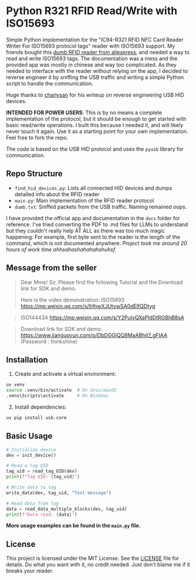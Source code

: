 # Python R321 RFID Read/Write with ISO15693

Simple Python implementation for the "IC94-R321 RFID NFC Card Reader Writer For ISO15693 protocol tags" reader with ISO15693 support.
My friends bought this [dumb RFID reader from aliexpress](https://ar.aliexpress.com/item/1005002645753203.html?gatewayAdapt=glo2ara), and needed a way to read and write ISO15693 tags. The documentation was a mess and the provided app was mostly in chinese and way too complicated. As they needed to interface with the reader without relying on the app, I decided to reverse engineer it by sniffing the USB traffic and writing a simple Python script to handle the communication.

Huge thanks to [charlysan](https://github.com/charlysan/pyrfidhid/wiki/Reverse-Engineering-A-USB-HID-RFID-Reader-Writer) for his writeup on reverse engineering USB HID devices.

**INTENDED FOR POWER USERS**: This is by no means a complete implementation of the protocol, but it should be enough to get started with basic read/write operations. I built this because I needed it, and will likely never touch it again. Use it as a starting point for your own implementation. Feel free to fork the repo.

The code is based on the USB HID protocol and uses the `pyusb` library for communication.

## Repo Structure

- `find_hid_devices.py`: Lists all connected HID devices and dumps detailed info about the RFID reader
- `main.py`: Main implementation of the RFID reader protocol
- `dumb.txt`: Sniffed packets from the USB traffic. Naming remained oops.

I have provided the official app and documentation in the `docs` folder for reference. I've tried converting the PDF to .md files for LLMs to understand but they couldn't really help AT ALL as there was too much magic happening. For example, first byte sent to the reader is the length of the command, which is not documented anywhere. _Project took me around 20 hours of work time ahhsahashahahahshuhsf._

## Message from the seller

> Dear Mme/ Sir,
> Please find the following Tutorial and the Download link for SDK and demo.
>
> Here is the video demonstration:
> ISO15693
> https://mp.weixin.qq.com/s/lHhwXJUtvwSA0dElfQDtyg

> ISO14443A
> https://mp.weixin.qq.com/s/Y2PuIyQXaPldDtRGBhB8sA

> Download link for SDK and demo:
> https://www.jianguoyun.com/p/DbDGGlQQ8MaABhit7_gFIAA (Password : thinkshine)

## Installation

1. Create and activate a virtual environment:

```bash
uv venv
source .venv/bin/activate  # On Unix/macOS
.venv\Scripts\activate     # On Windows
```

2. Install dependencies:

```bash
uv pip install usb.core
```

## Basic Usage

```python
# Initialize device
dev = init_device()

# Read a tag UID
tag_uid = read_tag_UID(dev)
print(f"Tag UID: {tag_uid}")

# Write data to tag
write_data(dev, tag_uid, "Test message")

# Read data from tag
data = read_data_multiple_blocks(dev, tag_uid)
print(f"Data read: {data}")
```

**More usage examples can be found in the `main.py` file.**

## License

This project is licensed under the MIT License. See the [LICENSE](LICENSE) file for details.
Do what you want with it, no credit needed. Just don't blame me if it breaks your reader.
